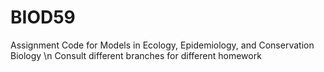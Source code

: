 # BIOD59
Assignment Code for Models in Ecology, Epidemiology, and Conservation Biology
\n
Consult different branches for different homework
